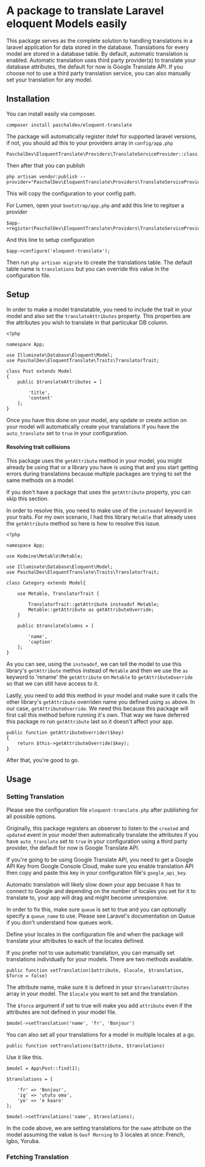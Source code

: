 # A package to translate Laravel eloquent Models easily
This package serves as the complete solution to handling translations in a laravel application for data stored in the database. Translations for every model are stored in a database table. By default, automatic translation is enabled. Automatic translation uses third party provider(s) to translate your database attributes, the default for now is Google Translate API. If you choose not to use a third party translation service, you can also manually set your translation for any model.

## Installation 
You can install easily via composer.
```
composer install paschaldev/eloquent-translate
```

The package will automatically register itslef for supported laravel versions, if not, you should ad this to your providers array in `config/app.php`

```
PaschalDev\EloquentTranslate\Providers\TranslateServiceProvider::class,
```

Then after that you can publish 

```
php artisan vendor:publish --provider="PaschalDev\EloquentTranslate\Providers\TranslateServiceProvider"
```
This will copy the configuration to your config path.

For Lumen, open your `bootstrap/app.php` and add this line to regitser a provider 
```
$app->register(PaschalDev\EloquentTranslate\Providers\TranslateServiceProvider::class);
```

And this line to setup configuration 
```
$app->configure('eloquent-translate');
```

Then run `php artisan migrate` to create the translations table. The default table name is `translations` but you can override this value in the configuration file.

## Setup 

In order to make a model translatable, you need to include the trait in your model and also set the `translateAttributes` property. This properties are the attributes you wish to translate in that particukar DB column.

```
<?php

namespace App;

use Illuminate\Database\Eloquent\Model;
use PaschalDev\EloquentTranslate\Traits\TranslatorTrait;

class Post extends Model
{
    public $translateAttributes = [

        'title',
        'content'
    ];
}
```

Once you have this done on your model, any update or create action on your model will automatically create your translations if you have the `auto_translate` set to `true` in your configuration.

#### Resolving trait collisions 
This package uses the `getAttribute` method in your model, you might already be using that or a library you have is using that and you start getting errors during translations because multiple packages are trying to set the same methods on a model. 

If you don't have a package that uses the `getAttribute` property, you can skip this section.

In order to resolve this, you need to make use of the `insteadof` keyword in your traits. For my own scenario, I had this library `Metable` that already uses the `getAttribute` method so here is how to resolve this issue.

```
<?php

namespace App;

use Kodeine\Metable\Metable;

use Illuminate\Database\Eloquent\Model;
use PaschalDev\EloquentTranslate\Traits\TranslatorTrait;

class Category extends Model{

    use Metable, TranslatorTrait {

        TranslatorTrait::getAttribute insteadof Metable;
        Metable::getAttribute as getAttributeOverride;
    }

    public $translateColumns = [

        'name',
        'caption'
    ];
}
```

As you can see, using the `insteadof`, we can tell the model to use this library's `getAttribute` methos instead of `Metable` and then we use the `as` keyword to 'rename' the `getAttribute` on `Metable` to `getAttributeOverride` so that we can still have access to it.

Lastly, you need to add this method in your model and make sure it calls the other library's `getAttribute` overriden name you defined using `as` above. In our case, `getAttributeOverride`. We need this because this package will first call this method before running it's own. That way we have deferred this package ro run `getAttribute` last so it doesn't affect your app.

```
public function getAttributeOverrider($key)
{
    return $this->getAttributeOverride($key);
}
```

After that, you're good to go. 


## Usage 

### Setting Translation 

Please see the configuration file `eloquent-translate.php` after publishing for all possible options. 

Originally, this package registers an observer to listen to the `created` and `updated` event in your model then automatically translate the attributes if you have `auto_translate` set to `true` in your configuration using a third party provider, the default for now is Google Translate API. 

If you're going to be using Google Translate API, you need to get a Google API Key from Google Console Cloud, make sure you enable translation API then copy and paste this key in your configuration file's `google_api_key`.

Automatic translation will likely slow down your app becuase it has to connect to Google and depending on the number of locales you set for it to translate to, your app will drag and might become unresponsive.

In order to fix this, make sure `queue` is set to true and you can optionally specify a `queue_name` to use. Please see Laravel's documentation on Queue if you don't understand how queues work.

Define your locales in the configuration file and when the package will translate your attributes to each of the locales defined.

If you prefer not to use automatic translation, you can manually set translations individually for your models. There are two methods available.

```
public function setTranslation($attribute, $locale, $translation, $force = false)
```

The attribute name, make sure it is defined in your `$translateAttributes` array in your model. The `$locale` you want to set and the translation.

The `$force` argument if set to true will make you add `attribute` even if the attributes are not defined in your model file.

```
$model->setTranslation('name', 'fr', 'Bonjour')
```

You can also set all your translations for a model in multiple locales at a go.

```
public function setTranslations($attribute, $translations)
```

Use it like this. 

```
$model = App\Post::find(1);

$translations = [

    'fr' => 'Bonjour',
    'ig' => 'ụtụtụ ọma',
    'yo' => 'e kaaro'
];

$model->setTranslations('name', $translations);
```

In the code above, we are setting translations for the `name` attribute on the model assuming the value is `Goof Morning` to 3 locales at once: French, Igbo, Yoruba.

### Fetching Translation 

